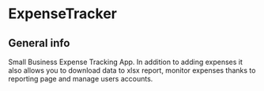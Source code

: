# ExpenseTracker
## General info
Small Business Expense Tracking App. In addition to adding expenses it also allows you to download data to xlsx report, monitor expenses thanks to reporting page and manage users accounts.
